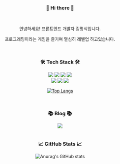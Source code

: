 <div align="center">
  <h3>👋 Hi there 👋</h3>
  <br>
  <p>안녕하세요! 프론트엔드 개발자 김명식입니다.</p>
  <p>프로그래밍이라는 게임을 즐기며 열심히 레벨업 하고있습니다.</p>
  <br>
  <h3>🛠️ Tech Stack 🛠️</h3>
  <img src="https://img.shields.io/badge/Html5-E34F26?style=flat-square&logo=HTML5&logoColor=ffffff"/>
  <img src="https://img.shields.io/badge/Css3-1572B6?style=flat-square&logo=CSS3&logoColor=ffffff"/>
  <img src="https://img.shields.io/badge/Scss-CC6699?style=flat-square&logo=Sass&logoColor=ffffff"/>
  <img src="https://img.shields.io/badge/Git-F05032?style=flat-square&logo=Git&logoColor=ffffff"/>
  <br>
  <img src="https://img.shields.io/badge/Javascript-F7DF1E?style=flat-square&logo=JavaScript&logoColor=ffffff"/>
  <img src="https://img.shields.io/badge/Typescript-3178C6?style=flat-square&logo=TypeScript&logoColor=ffffff"/>
  <img src="https://img.shields.io/badge/Vue.js-4FC08D?style=flat-square&logo=Vue.js&logoColor=ffffff"/>
  <br>
  
  [![Top Langs](https://github-readme-stats.vercel.app/api/top-langs/?username=M-Sik&layout=compact)](https://github.com/M-sik/github-readme-stats)
  
  <br>
  <h3>📚 Blog 📚</h3>
  <a href="https://sikk.tistory.com/"><img src="https://img.shields.io/badge/Tistory-F05032?style=flat-square&logo=Tistory&logoColor=ffffff"/></a>
  <br>
  <br>
  <h3>📈 GitHub Stats 📈</h3>
  
  ![Anurag's GitHub stats](https://github-readme-stats.vercel.app/api?username=M-Sik&show_icons=true&theme=radical)
  
</div>

